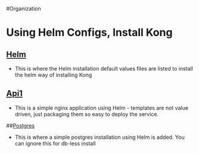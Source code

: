 #Organization

# Using Helm Configs, Install Kong
## [Helm](/Kong/Helm/)
 - This is where the Helm installation default values files are listed to install the helm way of installing Kong


## [Api1](/Kong/Api1/)
- This is a simple nginx application using Helm - templates are not value driven, just packaging them so easy to deploy the service.


##[Postgres](/Kong/postgres/)
 - This is where a simple postgres installation using Helm is added. You can ignore this for db-less install

